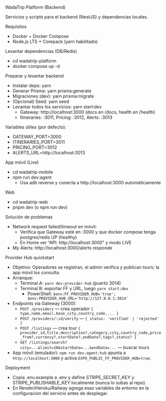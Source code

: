 WadaTrip Platform (Backend)

Servicios y scripts para el backend (NestJS) y dependencias locales.

Requisitos

- Docker + Docker Compose
- Node.js LTS + Corepack (yarn habilitado)

Levantar dependencias (DB/Redis)

- cd wadatrip-platform
- docker compose up -d

Preparar y levantar backend

- Instalar deps: yarn
- Generar Prisma: yarn prisma:generate
- Migraciones (dev): yarn prisma:migrate
- (Opcional) Seed: yarn seed
- Levantar todos los servicios: yarn start:dev
  - Gateway: http://localhost:3000 (docs en /docs, health en /health)
  - Itineraries: :3011, Pricing: :3012, Alerts: :3013

Variables útiles (por defecto):

- GATEWAY_PORT=3000
- ITINERARIES_PORT=3011
- PRICING_PORT=3012
- ALERTS_URL=http://localhost:3013

App móvil (Live)

- cd wadatrip-mobile
- npm run dev:agent
  - Usa adb reverse y conecta a http://localhost:3000 automáticamente

Web

- cd wadatrip-web
- pnpm dev (o npm run dev)

Solución de problemas

- Network request failed/timeout en móvil:
  - Verifica que Gateway esté en :3000 y que docker compose tenga postgres/redis UP (healthy)
  - En Home ver “API: http://localhost:3000” y modo LIVE
- My Alerts: http://localhost:3000/alerts responde

Provider Hub quickstart

- Objetivo: Operadores se registran, el admin verifica y publican tours; la app móvil los consulta.
- Arranque:
  - Terminal A: `yarn dev:provider-hub` (puerto 3014)
  - Terminal B: exportar FF y URL, luego `yarn start:dev`
    - PowerShell: `$env:FF_PROVIDER_HUB='true'; $env:PROVIDER_HUB_URL='http://127.0.0.1:3014'`
- Endpoints vía Gateway (3000):
  - `POST /providers` — crea operador `{ type,name,email,base_city,country_code,... }`
  - `POST /providers/:id/verify` — `{ status: 'verified' | 'rejected' }`
  - `POST /listings` — crea tour `{ provider_id,title,description?,category,city,country_code,price_from?,currency?,startDate?,endDate?,tags?,status? }`
  - `GET /listings/search?city=...&limit=10&startDate=...&endDate=...` — buscar tours
- App móvil (emulador): `npm run dev:agent:hub` apunta a `http://localhost:3000` y activa `EXPO_PUBLIC_FF_PROVIDER_HUB=true`.

Deployment

- Copia .env.example a .env y define STRIPE_SECRET_KEY y STRIPE_PUBLISHABLE_KEY localmente (nunca lo subas al repo).
- En Render/Heroku/Railway agrega esas variables de entorno en la configuracion del servicio antes de desplegar.

